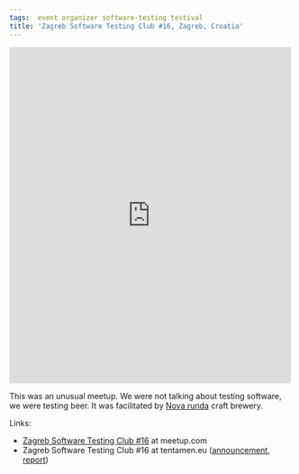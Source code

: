 ```yaml
---
tags:  event organizer software-testing testival
title: 'Zagreb Software Testing Club #16, Zagreb, Croatia'
---
```

<iframe src="https://www.facebook.com/plugins/post.php?href=https%3A%2F%2Fwww.facebook.com%2Fmedia%2Fset%2F%3Fset%3Da.10153749634217290.1073741853.735252289%26type%3D3&width=500" width="500" height="597" style="border:none;overflow:hidden" scrolling="no" frameborder="0" allowTransparency="true"></iframe>

This was an unusual meetup. We were not talking about testing software, we were testing beer. It was facilitated by [Nova runda](http://novarunda.com/) craft brewery.

Links:

- [Zagreb Software Testing Club #16](https://www.meetup.com/SoftwareTestingClub/events/191397542/) at meetup.com
- Zagreb Software Testing Club #16 at tentamen.eu ([announcement](http://blog.tentamen.eu/announcement-for-zagreb-stc-16-meetup/), [report](http://blog.tentamen.eu/beer-testing-at-zagreb-stc-16/))
